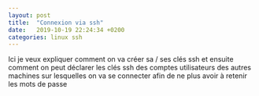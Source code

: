 ```yaml
---
layout: post
title:  "Connexion via ssh"
date:   2019-10-19 22:24:34 +0200
categories: linux ssh
---
```


Ici je veux expliquer comment on va créer sa / ses clés ssh et ensuite comment on peut déclarer les clés ssh des comptes utilisateurs des autres machines sur lesquelles on va se connecter afin de ne plus avoir à retenir les mots de passe
